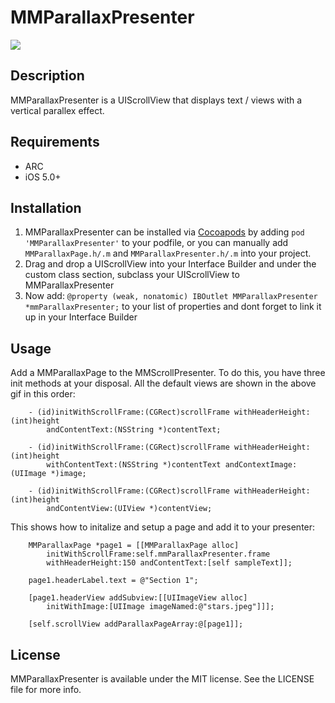 # MMParallaxPresenter

![](https://github.com/MitchellMalleo/MMParallaxPresenter/blob/master/mmParallaxPresenter.gif)

## Description

MMParallaxPresenter is a UIScrollView that displays text / views with a vertical parallex effect.

## Requirements

- ARC
- iOS 5.0+

## Installation

1. MMParallaxPresenter can be installed via [Cocoapods](http://cocoapods.org/) by adding `pod 'MMParallaxPresenter'` to your podfile, or you can manually add `MMParallaxPage.h/.m` and `MMParallaxPresenter.h/.m` into your project.
2. Drag and drop a UIScrollView into your Interface Builder and under the custom class section, subclass your UIScrollView to MMParallaxPresenter
3. Now add: `@property (weak, nonatomic) IBOutlet MMParallaxPresenter *mmParallaxPresenter;` to your list of properties and dont forget to link it up in your Interface Builder

## Usage

Add a MMParallaxPage to the MMScrollPresenter. To do this, you have three init methods at your disposal. All the default views are shown in the above gif in this order:

		- (id)initWithScrollFrame:(CGRect)scrollFrame withHeaderHeight:(int)height 
			andContentText:(NSString *)contentText;
		
		- (id)initWithScrollFrame:(CGRect)scrollFrame withHeaderHeight:(int)height 
			withContentText:(NSString *)contentText andContextImage:(UIImage *)image;
		
		- (id)initWithScrollFrame:(CGRect)scrollFrame withHeaderHeight:(int)height 
			andContentView:(UIView *)contentView;
		
This shows how to initalize and setup a page and add it to your presenter:
    
    	MMParallaxPage *page1 = [[MMParallaxPage alloc] 
    		initWithScrollFrame:self.mmParallaxPresenter.frame 
    		withHeaderHeight:150 andContentText:[self sampleText]];
    		
    	page1.headerLabel.text = @"Section 1";
    	
    	[page1.headerView addSubview:[[UIImageView alloc] 
    		initWithImage:[UIImage imageNamed:@"stars.jpeg"]]];
    	
    	[self.scrollView addParallaxPageArray:@[page1]];

## License

MMParallaxPresenter is available under the MIT license. See the LICENSE file for more info.